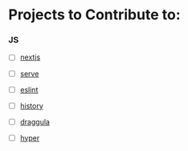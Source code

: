 # Projects to Contribute to:
### JS
- [ ] [nextjs](https://github.com/zeit/next.js)
- [ ] [serve](https://github.com/zeit/serve)
- [ ] [eslint](https://github.com/eslint/eslint)
- [ ] [history](https://github.com/rackt/history)
- [ ] [draggula](https://github.com/bevacqua/dragula)
- [ ] [hyper](https://github.com/zeit/hyper)

